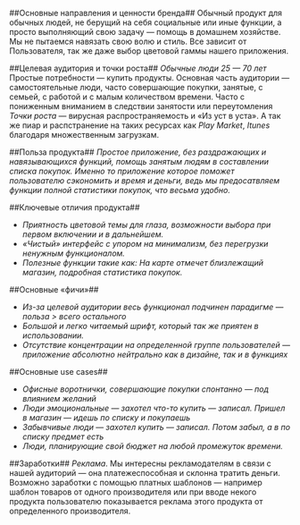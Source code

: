 ##Основные направления и ценности бренда##
Обычный продукт для обычных людей, не берущий на себя социальные или иные функции, а просто выполняющий свою задачу — помощь в домашнем хозяйстве. Мы не пытаемся навязать свою волю и стиль. Все зависит от Пользователя, так же даже выбор цветовой гаммы нашего приложения.


##Целевая аудитория и точки роста##
*Обычные люди 25 — 70 лет*
Простые потребности — купить продукты. Основная часть аудитории — самостоятельные люди, часто совершающие покупки,  занятые, с семьей, с работой и с малым количеством времени. Часто с пониженным вниманием в следствии занятости или переутомления
*Точки роста* — вирусная распространяемость и «Из уст в уста».
А так же пиар и распстранение на таких ресурсах как *Play Market*, *Itunes* благодаря множественным загрузкам.


##Польза продукта##
*Простое приложение, без раздражающих и навязывающихся функций, помощь занятым людям в составлении списка покупок.*
*Именно то приложение которое поможет пользователю сэкономить и время и деньги, ведь мы предосатвляем функции  полной статистики покупок, что весьма удобно.*

##Ключевые отличия продукта##
- *Приятность цветовой темы для глаза, возможности выбора при первом включении и в дальнейшем.*
- *«Чистый» интерфейс с упором на минимализм, без перегрузки ненужным функционалом.*
- *Полезные функции такие как: На карте отмечет близлежащий магазин, подробная статистика покупок.*


##Основные «фичи»##
- *Из-за целевой аудитории весь функционал подчинен парадигме — польза > всего остального*
- *Большой и легко читаемый шрифт, который так же приятен в использовании.*
- *Отсутствие концентрации на определенной группе пользователей — приложение абсолютно нейтрально как в дизайне, так и в функциях*


##Основные use cases##
- *Офисные воротнички, совершающие покупки спонтанно — под влиянием желаний*
- *Люди эмоциональные — захотел что-то купить — записал. Пришел в магазин — идешь по списку и покупаешь*
- *Забывчивые люди — захотел купить — записал. Потом забыл, а в по списку предмет есть*
- *Люди, планирующие свой бюджет на любой промежуток времени.*


##Заработки##
*Реклама*. Мы интересны рекламодателям в связи с нашей аудиторий — она платежеспособная и склонна тратить деньги. Возможно заработки с помощью платных шаблонов — например шаблон товаров от одного производителя или при вводе некого продукта пользователю показывается реклама этого продукта от определенного производителя.

